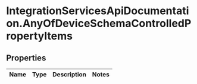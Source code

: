 # IntegrationServicesApiDocumentation.AnyOfDeviceSchemaControlledPropertyItems

## Properties
Name | Type | Description | Notes
------------ | ------------- | ------------- | -------------

